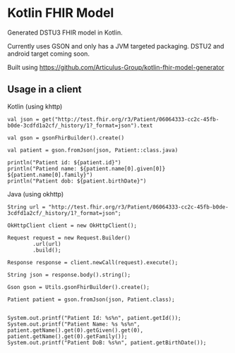 
# Kotlin FHIR Model 

Generated DSTU3 FHIR model in Kotlin.

Currently uses GSON and only has a JVM targeted packaging. DSTU2 and android target coming soon.

Built using https://github.com/Articulus-Group/kotlin-fhir-model-generator


## Usage in a client

Kotlin (using khttp)

    val json = get("http://test.fhir.org/r3/Patient/06064333-cc2c-45fb-b0de-3cdfd1a2cf/_history/1?_format=json").text

    val gson = gsonFhirBuilder().create()

    val patient = gson.fromJson(json, Patient::class.java)

    println("Patient id: ${patient.id}")
    println("Patiend name: ${patient.name[0].given[0]} ${patient.name[0].family}")
    println("Patient dob: ${patient.birthDate}")
    
Java (using okhttp)

    String url = "http://test.fhir.org/r3/Patient/06064333-cc2c-45fb-b0de-3cdfd1a2cf/_history/1?_format=json";

    OkHttpClient client = new OkHttpClient();

    Request request = new Request.Builder()
            .url(url)
            .build();

    Response response = client.newCall(request).execute();

    String json = response.body().string();

    Gson gson = Utils.gsonFhirBuilder().create();

    Patient patient = gson.fromJson(json, Patient.class);


    System.out.printf("Patient Id: %s%n", patient.getId());
    System.out.printf("Patient Name: %s %s%n", patient.getName().get(0).getGiven().get(0), patient.getName().get(0).getFamily());
    System.out.printf("Patient DoB: %s%n", patient.getBirthDate());